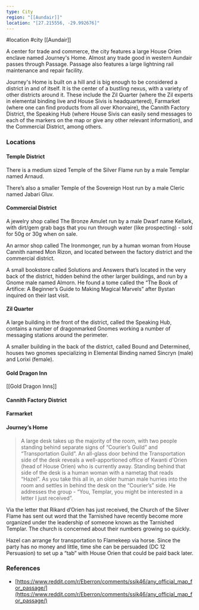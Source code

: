 ```yaml
---
type: City
region: "[[Aundair]]"
location: "[27.215556, -29.992676]"
---
```

 #location #city [[Aundair]]

A center for trade and commerce, the city features a large House Orien enclave named Journey's Home. Almost any trade good in western Aundair passes through Passage. Passage also features a large lightning rail maintenance and repair facility.

Journey's Home is built on a hill and is big enough to be considered a district in and of itself. It is the center of a bustling nexus, with a variety of other districts around it. These include the Zil Quarter (where the Zil experts in elemental binding live and House Sivis is headquartered), Farmarket (where one can find products from all over Khorvaire), the Cannith Factory District, the Speaking Hub (where House Sivis can easily send messages to each of the markers on the map or give any other relevant information), and the Commercial District, among others.

### Locations

#### Temple District

There is a medium sized Temple of the Silver Flame run by a male Templar named Arnaud.

There’s also a smaller Temple of the Sovereign Host run by a male Cleric named Jabari Gluv.

#### Commercial District

A jewelry shop called The Bronze Amulet run by a male Dwarf name Kellark, with dirt/gem grab bags that you run through water (like prospecting) - sold for 50g or 30g when on sale.

An armor shop called The Ironmonger, run by a human woman from House Cannith named Mon Rizon, and located between the factory district and the commercial district.

A small bookstore called Solutions and Answers that’s located in the very back of the district, hidden behind the other larger buildings, and run by a Gnome male named Almorn. He found a tome called the “The Book of Artifice: A Beginner’s Guide to Making Magical Marvels” after Bystan inquired on their last visit.

#### Zil Quarter

A large building in the front of the district, called the Speaking Hub, contains a number of dragonmarked Gnomes working a number of messaging stations around the perimeter.

A smaller building in the back of the district, called Bound and Determined, houses two gnomes specializing in Elemental Binding named Sincryn (male) and Lorixi (female).

#### Gold Dragon Inn

[[Gold Dragon Inns]]

#### Cannith Factory District

#### Farmarket

#### Journey’s Home

> A large desk takes up the majority of the room, with two people standing behind separate signs of “Courier’s Guild” and “Transportation Guild”. An all-glass door behind the Transportation side of the desk reveals a well-apportioned office of Kwanti d'Orien (head of House Orien) who is currently away. Standing behind that side of the desk is a human woman with a nametag that reads “Hazel”. As you take this all in, an older human male hurries into the room and settles in behind the desk on the “Courier’s” side. He addresses the group - “You, Templar, you might be interested in a letter I just received”.

Via the letter that Rikard d’Orien has just received, the Church of the Silver Flame has sent out word that the Tarnished have recently become more organized under the leadership of someone known as the Tarnished Templar. The church is concerned about their numbers growing so quickly.

Hazel can arrange for transportation to Flamekeep via horse. Since the party has no money and little, time she can be persuaded (DC 12 Persuasion) to set up a “tab” with House Orien that could be paid back later.

### References

* [https://www.reddit.com/r/Eberron/comments/ssik46/any_official_map_for_passage/](https://www.reddit.com/r/Eberron/comments/ssik46/any_official_map_for_passage/)
